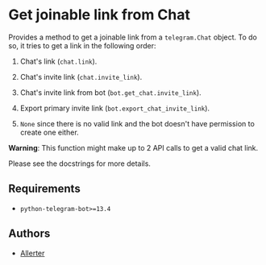 # Get joinable link from Chat

Provides a method to get a joinable link from a `telegram.Chat` object. To do so, it tries
to get a link in the following order:
1.  Chat's link (`chat.link`).

2.  Chat's invite link (`chat.invite_link`).

3.  Chat's invite link from bot (`bot.get_chat.invite_link`).

4.  Export primary invite link (`bot.export_chat_invite_link`).

5.  `None` since there is no valid link and the bot doesn't have permission
   to create one either.

**Warning**: This function might make up to 2 API calls to get a valid chat link.

Please see the docstrings for more details.

## Requirements

*   `python-telegram-bot>=13.4`

## Authors

*   [Allerter](https://github.com/allerter)
